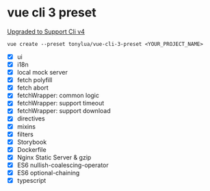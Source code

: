# vue cli 3 preset

[Upgraded to Support Cli v4](https://cli.vuejs.org/migrating-from-v3/#upgrade-all-plugins-at-once)

```
vue create --preset tonylua/vue-cli-3-preset <YOUR_PROJECT_NAME>
```

- [x] ui
- [x] i18n
- [x] local mock server
- [x] fetch polyfill
- [x] fetch abort
- [x] fetchWrapper: common logic
- [x] fetchWrapper: support timeout
- [x] fetchWrapper: support download
- [x] directives
- [x] mixins
- [x] filters
- [x] Storybook
- [x] Dockerfile
- [x] Nginx Static Server & gzip
- [x] ES6 nullish-coalescing-operator
- [x] ES6 optional-chaining
- [x] typescript
